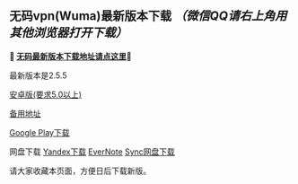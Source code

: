 ## 无码vpn(Wuma)最新版本下载 *（微信QQ请右上角用其他浏览器打开下载）*
**🔴 [无码最新版本下载地址请点这里](https://www.evernote.com/shard/s458/sh/836ab9a3-7a06-4fa4-bcab-67f032581a3d/3060e4e613a5ce2f/res/81f28c15-44f8-4776-bf6c-d8714345a010/Wuma-3.0.1_s1_signed.apk)🔴**

最新版本是2.5.5

[安卓版(要求5.0以上)](https://www.evernote.com/shard/s458/sh/836ab9a3-7a06-4fa4-bcab-67f032581a3d/3060e4e613a5ce2f/res/81f28c15-44f8-4776-bf6c-d8714345a010/Wuma-3.0.1_s1_signed.apk)

[备用地址](https://dl0tgz6ee3upo.cloudfront.net/production/app/builds/023/255/816/original/945a3217d90abc925e840c2bc6899d7e/Wuma-2.5.5_legu_s1_zipalign.apk) 

[Google Play下载](https://play.google.com/store/apps/details?id=com.muma.pn) 

网盘下载
[Yandex下载](https://yadi.sk/d/YT_DYcLH3Rm29X) 
[EverNote](https://www.evernote.com/l/AcqDarmjegZPpLyrZ_AyWBo9MGDk5hOlzi8) 
[Sync网盘下载](https://ln.sync.com/dl/9c3f10be0/7ihrejim-xtwzcczk-hjudqw-cxxrnxji) 


请大家收藏本页面，方便日后下载新版。


